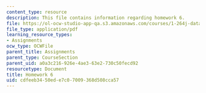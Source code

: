 ```yaml
---
content_type: resource
description: This file contains information regarding homework 6.
file: https://ol-ocw-studio-app-qa.s3.amazonaws.com/courses/1-264j-database-internet-and-systems-integration-technologies-fall-2013/cdfeeb3450ede7c07009368d508cca57_MIT1_264JF13_HW6.pdf
file_type: application/pdf
learning_resource_types:
- Assignments
ocw_type: OCWFile
parent_title: Assignments
parent_type: CourseSection
parent_uid: a0a3c216-926e-4ae3-63e2-730c50fecd92
resourcetype: Document
title: Homework 6
uid: cdfeeb34-50ed-e7c0-7009-368d508cca57
---
```


